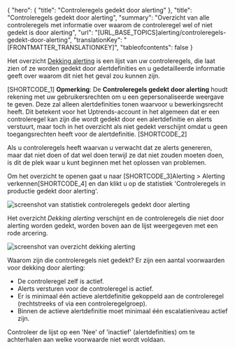 {
  "hero": {
    "title": "Controleregels gedekt door alerting"
  },
  "title": "Controleregels gedekt door alerting",
  "summary": "Overzicht van alle controleregels met informatie over waarom de controleregel wel of niet gedekt is door alerting",
  "url": "[URL_BASE_TOPICS]alerting/controleregels-gedekt-door-alerting",
  "translationKey": "[FRONTMATTER_TRANSLATIONKEY]",
  "tableofcontents": false
}

Het overzicht [Dekking alerting]([LINK_URL_1]) is een lijst van uw controleregels, die laat zien of ze worden gedekt door alertdefinities en u gedetailleerde informatie geeft over waarom dit niet het geval zou kunnen zijn.

[SHORTCODE_1] **Opmerking**: De **Controleregels gedekt door alerting** houdt rekening met uw gebruikersrechten om u een gepersonaliseerde weergave te geven. Deze zal alleen alertdefinities tonen waarvoor u bewerkingsrecht heeft. Dit betekent voor het Uptrends-account in het algemeen dat er een controleregel kan zijn die wordt gedekt door een alertdefinitie en alerts verstuurt, maar toch in het overzicht als niet gedekt verschijnt omdat u geen toegangsrechten heeft voor de alertdefinitie. [SHORTCODE_2]

Als u controleregels heeft waarvan u verwacht dat ze alerts genereren, maar dat niet doen of dat wel doen terwijl ze dat niet zouden moeten doen, is dit de plek waar u kunt beginnen met het oplossen van problemen.

Om het overzicht te openen gaat u naar [SHORTCODE_3]Alerting > Alerting verkennen[SHORTCODE_4] en dan klikt u op de statistiek 'Controleregels in productie gedekt door alerting'.

![screenshot van statistiek controleregels gedekt door alerting]([LINK_URL_2])

Het overzicht *Dekking alerting* verschijnt en de controleregels die niet door alerting worden gedekt, worden boven aan de lijst weergegeven met een rode arcering.

![screenshot van overzicht dekking alerting]([LINK_URL_3])

Waarom zijn die controleregels niet gedekt?
Er zijn een aantal voorwaarden voor dekking door alerting:

- De controleregel zelf is actief.
- Alerts versturen voor de controleregel is actief.
- Er is minimaal één actieve alertdefinitie gekoppeld aan de controleregel (rechtstreeks of via een controleregelgroep). 
- Binnen de actieve alertdefinitie moet minimaal één escalatieniveau actief zijn.

Controleer de lijst op een 'Nee' of 'inactief' (alertdefinities) om te achterhalen aan welke voorwaarde niet wordt voldaan. 
